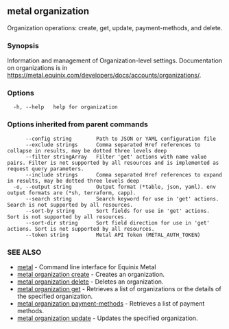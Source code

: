 ## metal organization

Organization operations: create, get, update, payment-methods, and delete.

### Synopsis

Information and management of Organization-level settings. Documentation on organizations is in https://metal.equinix.com/developers/docs/accounts/organizations/.

### Options

```
  -h, --help   help for organization
```

### Options inherited from parent commands

```
      --config string        Path to JSON or YAML configuration file
      --exclude strings      Comma separated Href references to collapse in results, may be dotted three levels deep
      --filter stringArray   Filter 'get' actions with name value pairs. Filter is not supported by all resources and is implemented as request query parameters.
      --include strings      Comma separated Href references to expand in results, may be dotted three levels deep
  -o, --output string        Output format (*table, json, yaml). env output formats are (*sh, terraform, capp).
      --search string        Search keyword for use in 'get' actions. Search is not supported by all resources.
      --sort-by string       Sort fields for use in 'get' actions. Sort is not supported by all resources.
      --sort-dir string      Sort field direction for use in 'get' actions. Sort is not supported by all resources.
      --token string         Metal API Token (METAL_AUTH_TOKEN)
```

### SEE ALSO

* [metal](metal.md)	 - Command line interface for Equinix Metal
* [metal organization create](metal_organization_create.md)	 - Creates an organization.
* [metal organization delete](metal_organization_delete.md)	 - Deletes an organization.
* [metal organization get](metal_organization_get.md)	 - Retrieves a list of organizations or the details of the specified organization.
* [metal organization payment-methods](metal_organization_payment-methods.md)	 - Retrieves a list of payment methods.
* [metal organization update](metal_organization_update.md)	 - Updates the specified organization.


